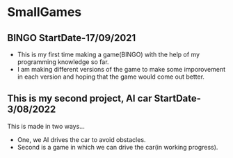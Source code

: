 # SmallGames 
## BINGO StartDate-17/09/2021
- This is my first time making a game(BINGO) with the help of my programming knowledge so far.
- I am making different versions of the game to make some imporovement in each version and hoping that the game would come out better.

## This is my second project, AI car StartDate-3/08/2022
This is made in two ways...
- One, we AI drives the car to avoid obstacles.
- Second is a game in which we can drive the car(in working progress).
